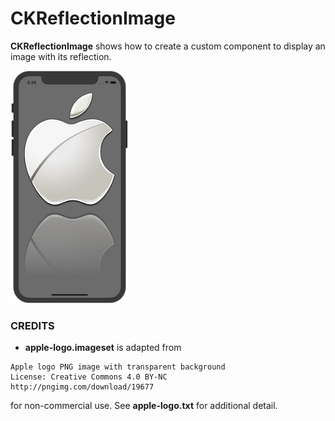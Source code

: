 # CKReflectionImage

**CKReflectionImage** shows how to create a custom component to display an image with its reflection.

![CKReflectionImage screen shot](CKReflectionImage.png)

### CREDITS
* **apple-logo.imageset** is adapted from 
```
Apple logo PNG image with transparent background 
License: Creative Commons 4.0 BY-NC  
http://pngimg.com/download/19677
```
for non-commercial use.  See **apple-logo.txt** for additional detail.

